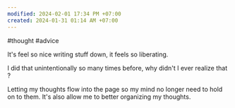 ```yaml
---
modified: 2024-02-01 17:34 PM +07:00
created: 2024-01-31 01:14 AM +07:00
---
```

#thought #advice

It's feel so nice writing stuff down, it feels so liberating.

I did that unintentionally so many times before, why didn't I ever realize that ?

Letting my thoughts flow into the page so my mind no longer need to hold on to them.
It's also allow me to better organizing my thoughts.

